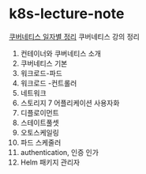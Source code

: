 # k8s-lecture-note
[쿠버네티스 일자별 정리](https://ictssp04046.tistory.com/category/Sub7_Kubernetes)
쿠버네티스 강의 정리        
1. 컨테이너와 쿠버네티스 소개
2. 쿠버네티스 기본
3. 워크로드-파드
4. 워크로드 -컨트롤러
5. 네트워크
6. 스토리지
7 어플리케이션 사용자화
8. 디플로이먼트
9. 스테이트풀셋
10. 오토스케일링
11. 파드 스케줄러
12. authentication, 인증 인가
13. Helm 패키지 관리자
